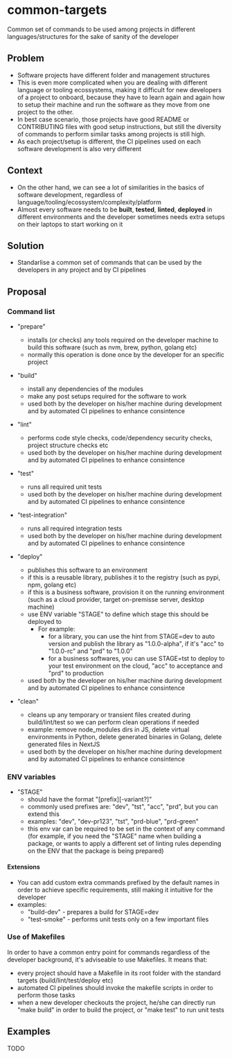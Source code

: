 # common-targets
Common set of commands to be used among projects in different languages/structures for the sake of sanity of the developer

## Problem

- Software projects have different folder and management structures
- This is even more complicated when you are dealing with different language or tooling ecossystems, making it difficult for new developers of a project to onboard, because they have to learn again and again how to setup their machine and run the software as they move from one project to the other.
- In best case scenario, those projects have good README or CONTRIBUTING files with good setup instructions, but still the diversity of commands to perform similar tasks among projects is still high.
- As each project/setup is different, the CI pipelines used on each software development is also very different

## Context

- On the other hand, we can see a lot of similarities in the basics of software development, regardless of language/tooling/ecossystem/complexity/platform
- Almost every software needs to be **built**, **tested**, **linted**, **deployed** in different environments and the developer sometimes needs extra setups on their laptops to start working on it
 
## Solution

- Standarlise a common set of commands that can be used by the developers in any project and by CI pipelines

## Proposal

### Command list

- "prepare"
  - installs (or checks) any tools required on the developer machine to build this software (such as nvm, brew, python, golang etc)
  - normally this operation is done once by the developer for an specific project

- "build"
  - install any dependencies of the modules
  - make any post setups required for the software to work
  - used both by the developer on his/her machine during development and by automated CI pipelines to enhance consintence
 
- "lint"
  - performs code style checks, code/dependency security checks, project structure checks etc
  - used both by the developer on his/her machine during development and by automated CI pipelines to enhance consintence
 
- "test"
  - runs all required unit tests
  - used both by the developer on his/her machine during development and by automated CI pipelines to enhance consintence

- "test-integration"
  - runs all required integration tests
  - used both by the developer on his/her machine during development and by automated CI pipelines to enhance consintence

- "deploy"
  - publishes this software to an environment
  - if this is a reusable library, publishes it to the registry (such as pypi, npm, golang etc)
  - if this is a business software, provision it on the running environment (such as a cloud provider, target on-premisse server, desktop machine)
  - use ENV variable "STAGE" to define which stage this should be deployed to
    - For example:
      - for a library, you can use the hint from STAGE=dev to auto version and publish the library as "1.0.0-alpha", if it's "acc" to "1.0.0-rc" and "prd" to "1.0.0"
      - for a business softwares, you can use STAGE=tst to deploy to your test environment on the cloud, "acc" to acceptance and "prd" to production
  - used both by the developer on his/her machine during development and by automated CI pipelines to enhance consintence

- "clean"
  - cleans up any temporary or transient files created during build/lint/test so we can perform clean operations if needed
  - example: remove node_modules dirs in JS, delete virtual environments in Python, delete generated binaries in Golang, delete generated files in NextJS
  - used both by the developer on his/her machine during development and by automated CI pipelines to enhance consintence

### ENV variables

- "STAGE"
  - should have the format "[prefix][-variant?]"
  - commonly used prefixes are: "dev", "tst", "acc", "prd", but you can extend this
  - examples: "dev", "dev-pr123", "tst", "prd-blue", "prd-green"
  - this env var can be required to be set in the context of any command (for example, if you need the "STAGE" name when building a package, or wants to apply a different set of linting rules depending on the ENV that the package is being prepared)

#### Extensions

- You can add custom extra commands prefixed by the default names in order to achieve specific requirements, still making it intuitive for the developer
- examples:
  - "build-dev" - prepares a build for STAGE=dev
  - "test-smoke" - performs unit tests only on a few important files

### Use of Makefiles

In order to have a common entry point for commands regardless of the developer background, it's adviseable to use Makefiles. It means that:

- every project should have a Makefile in its root folder with the standard targets (build/lint/test/deploy etc)
- automated CI pipelines should invoke the makefile scripts in order to perform those tasks
- when a new developer checkouts the project, he/she can directly run "make build" in order to build the project, or "make test" to run unit tests

## Examples

TODO
